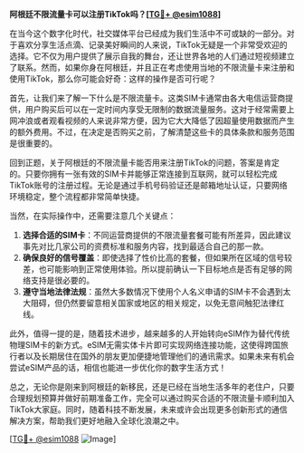 **阿根廷不限流量卡可以注册TikTok吗？[[TG💪+ @esim1088](https://t.me/s/esim1088)]**

在当今这个数字化时代，社交媒体平台已经成为我们生活中不可或缺的一部分。对于喜欢分享生活点滴、记录美好瞬间的人来说，TikTok无疑是一个非常受欢迎的选择。它不仅为用户提供了展示自我的舞台，还让世界各地的人们通过短视频建立了联系。然而，如果你身在阿根廷，并且正在考虑使用当地的不限流量卡来注册和使用TikTok，那么你可能会好奇：这样的操作是否可行呢？

首先，让我们来了解一下什么是不限流量卡。这类SIM卡通常由各大电信运营商提供，用户购买后可以在一定时间内享受无限制的数据流量服务。这对于经常需要上网冲浪或者观看视频的人来说非常方便，因为它大大降低了因超量使用数据而产生的额外费用。不过，在决定是否购买之前，了解清楚这些卡的具体条款和服务范围是很重要的。

回到正题，关于阿根廷的不限流量卡能否用来注册TikTok的问题，答案是肯定的。只要你拥有一张有效的SIM卡并能够正常连接到互联网，就可以轻松完成TikTok账号的注册过程。无论是通过手机号码验证还是邮箱地址认证，只要网络环境稳定，整个流程都非常简单快捷。

当然，在实际操作中，还需要注意几个关键点：

1. **选择合适的SIM卡**：不同运营商提供的不限流量套餐可能有所差异，因此建议事先对比几家公司的资费标准和服务内容，找到最适合自己的那一款。
2. **确保良好的信号覆盖**：即使选择了性价比高的套餐，但如果所在区域的信号较差，也可能影响到正常使用体验。所以提前确认一下目标地点是否有足够的网络支持是很必要的。
3. **遵守当地法律法规**：虽然大多数情况下使用个人名义申请的SIM卡不会遇到太大阻碍，但仍然要留意相关国家或地区的相关规定，以免无意间触犯法律红线。

此外，值得一提的是，随着技术进步，越来越多的人开始转向eSIM作为替代传统物理SIM卡的新方式。eSIM无需实体卡片即可实现网络连接功能，这使得跨国旅行者以及长期居住在国外的朋友更加便捷地管理他们的通讯需求。如果未来有机会尝试eSIM产品的话，相信也能进一步优化你的数字生活方式！

总之，无论你是刚来到阿根廷的新移民，还是已经在当地生活多年的老住户，只要合理规划预算并做好前期准备工作，完全可以通过购买合适的不限流量卡顺利加入TikTok大家庭。同时，随着科技不断发展，未来或许会出现更多创新形式的通信解决方案，帮助我们更好地融入全球化浪潮之中。

[[TG💪+ @esim1088](https://t.me/s/esim1088) ![Image](https://i.postimg.cc/4NQfJmqS/Snipaste-2025-05-13-00-14-12.png)]